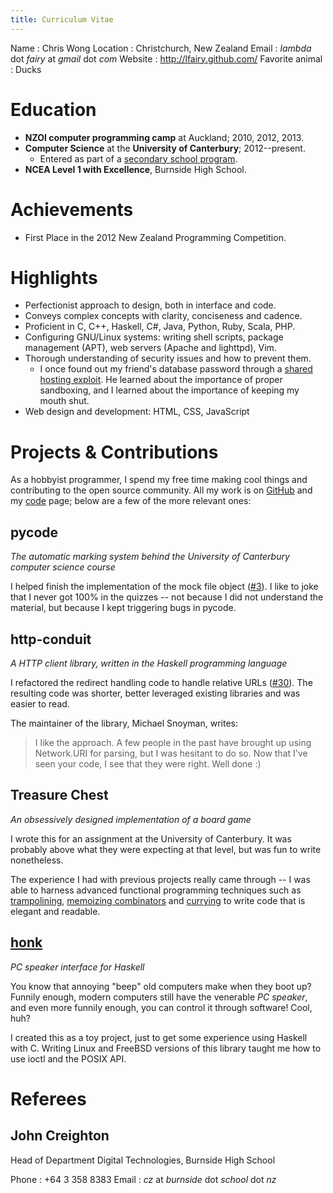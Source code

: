 ```yaml
---
title: Curriculum Vitae
---
```


Name
  : Chris Wong
Location
  : Christchurch, New Zealand
Email
  : *lambda* dot *fairy* at *gmail* dot *com*
Website
  : <http://lfairy.github.com/>
Favorite animal
  : Ducks


Education
=========

* **NZOI computer programming camp** at Auckland; 2010, 2012, 2013.
* **Computer Science** at the **University of Canterbury**; 2012--present.
    + Entered as part of a [secondary school program][STAR].
* **NCEA Level 1 with Excellence**, Burnside High School.

[STAR]: http://www.canterbury.ac.nz/aqua/star/


Achievements
============

* First Place in the 2012 New Zealand Programming Competition.


Highlights
==========

* Perfectionist approach to design, both in interface and code.
* Conveys complex concepts with clarity, conciseness and cadence.
* Proficient in C, C++, Haskell, C#, Java, Python, Ruby, Scala, PHP.
* Configuring GNU/Linux systems: writing shell scripts, package management (APT), web servers (Apache and lighttpd), Vim.
* Thorough understanding of security issues and how to prevent them.
    + I once found out my friend's database password through a [shared hosting exploit][confused deputy]. He learned about the importance of proper sandboxing, and I learned about the importance of keeping my mouth shut.
* Web design and development: HTML, CSS, JavaScript

[confused deputy]: https://mattmccutchen.net/shared-hosting/index.html


Projects & Contributions
========================

As a hobbyist programmer, I spend my free time making cool things and contributing to the open source community. All my work is on [GitHub][] and my [code](/code) page; below are a few of the more relevant ones:

[GitHub]: https://github.com/lfairy


pycode
------

*The automatic marking system behind the University of Canterbury computer science course*

I helped finish the implementation of the mock file object ([#3][]). I like to joke that I never got 100% in the quizzes -- not because I did not understand the material, but because I kept triggering bugs in pycode.

[#3]: https://github.com/trampgeek/pycode/pull/3


http-conduit
------------

*A HTTP client library, written in the Haskell programming language*

I refactored the redirect handling code to handle relative URLs ([#30][]). The resulting code was shorter, better leveraged existing libraries and was easier to read.

[#30]: https://github.com/snoyberg/http-conduit/pull/30

The maintainer of the library, Michael Snoyman, writes:

> I like the approach. A few people in the past have brought up using Network.URI for parsing, but I was hesitant to do so. Now that I've seen your code, I see that they were right. Well done :)


Treasure Chest
--------------

*An obsessively designed implementation of a board game*

I wrote this for an assignment at the University of Canterbury. It was probably above what they were expecting at that level, but was fun to write nonetheless.

The experience I had with previous projects really came through -- I was able to harness advanced functional programming techniques such as [trampolining][], [memoizing combinators][] and [currying][] to write code that is elegant and readable.

[trampolining]: https://github.com/lfairy/treasure-chest/blob/master/treasurelib/gui/__init__.py#L127
[memoizing combinators]: https://github.com/lfairy/treasure-chest/blob/master/treasurelib/gui/resources.py#L18
[currying]: https://github.com/lfairy/treasure-chest/blob/master/treasurelib/model.py#L57


[honk][]
--------

*PC speaker interface for Haskell*

You know that annoying "beep" old computers make when they boot up? Funnily enough, modern computers still have the venerable *PC speaker*, and even more funnily enough, you can control it through software! Cool, huh?

I created this as a toy project, just to get some experience using Haskell with C. Writing Linux and FreeBSD versions of this library taught me how to use ioctl and the POSIX API.

[honk]: /honk


Referees
========

John Creighton
--------------

Head of Department Digital Technologies, Burnside High School

Phone
  : +64 3 358 8383
Email
  : *cz* at *burnside* dot *school* dot *nz*
